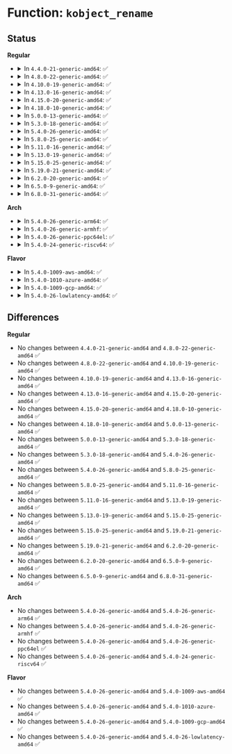 # Function: <code>kobject_rename</code>

## Status
<b>Regular</b>
<ul>
<li>
<details>
<summary>In <code>4.4.0-21-generic-amd64</code>: ✅</summary>

```c
int kobject_rename(struct kobject * kobj, const char * new_name)
```

```json
{
  "name": "kobject_rename",
  "collision_type": "Unique Global",
  "inline_type": "No",
  "funcs": [
    {
      "addr": 18446744071582956224,
      "name": "kobject_rename",
      "external": true,
      "loc": "lib/kobject.c:455",
      "file": "lib/kobject.c",
      "inline": "seen, unknown",
      "caller_inline": [],
      "caller_func": [
        "drivers/pci/slot.c:pci_create_slot",
        "drivers/base/core.c:device_rename"
      ]
    }
  ],
  "symbols": [
    {
      "addr": 18446744071582956224,
      "name": "kobject_rename",
      "section": ".text",
      "bind": "STB_GLOBAL",
      "size": 334
    }
  ]
}
```
</details>
</li>
<li>
<details>
<summary>In <code>4.8.0-22-generic-amd64</code>: ✅</summary>

```c
int kobject_rename(struct kobject * kobj, const char * new_name)
```

```json
{
  "name": "kobject_rename",
  "collision_type": "Unique Global",
  "inline_type": "No",
  "funcs": [
    {
      "addr": 18446744071583243920,
      "name": "kobject_rename",
      "external": true,
      "loc": "lib/kobject.c:455",
      "file": "lib/kobject.c",
      "inline": "seen, unknown",
      "caller_inline": [],
      "caller_func": [
        "drivers/pci/slot.c:pci_create_slot",
        "drivers/base/core.c:device_rename"
      ]
    }
  ],
  "symbols": [
    {
      "addr": 18446744071583243920,
      "name": "kobject_rename",
      "section": ".text",
      "bind": "STB_GLOBAL",
      "size": 335
    }
  ]
}
```
</details>
</li>
<li>
<details>
<summary>In <code>4.10.0-19-generic-amd64</code>: ✅</summary>

```c
int kobject_rename(struct kobject * kobj, const char * new_name)
```

```json
{
  "name": "kobject_rename",
  "collision_type": "Unique Global",
  "inline_type": "No",
  "funcs": [
    {
      "addr": 18446744071583359232,
      "name": "kobject_rename",
      "external": true,
      "loc": "lib/kobject.c:455",
      "file": "lib/kobject.c",
      "inline": "seen, unknown",
      "caller_inline": [],
      "caller_func": [
        "drivers/pci/slot.c:pci_create_slot",
        "drivers/base/core.c:device_rename"
      ]
    }
  ],
  "symbols": [
    {
      "addr": 18446744071583359232,
      "name": "kobject_rename",
      "section": ".text",
      "bind": "STB_GLOBAL",
      "size": 335
    }
  ]
}
```
</details>
</li>
<li>
<details>
<summary>In <code>4.13.0-16-generic-amd64</code>: ✅</summary>

```c
int kobject_rename(struct kobject * kobj, const char * new_name)
```

```json
{
  "name": "kobject_rename",
  "collision_type": "Unique Global",
  "inline_type": "No",
  "funcs": [
    {
      "addr": 18446744071588209568,
      "name": "kobject_rename",
      "external": true,
      "loc": "lib/kobject.c:455",
      "file": "lib/kobject.c",
      "inline": "seen, unknown",
      "caller_inline": [],
      "caller_func": [
        "drivers/pci/slot.c:pci_create_slot",
        "drivers/base/core.c:device_rename"
      ]
    }
  ],
  "symbols": [
    {
      "addr": 18446744071588209568,
      "name": "kobject_rename",
      "section": ".text",
      "bind": "STB_GLOBAL",
      "size": 336
    }
  ]
}
```
</details>
</li>
<li>
<details>
<summary>In <code>4.15.0-20-generic-amd64</code>: ✅</summary>

```c
int kobject_rename(struct kobject * kobj, const char * new_name)
```

```json
{
  "name": "kobject_rename",
  "collision_type": "Unique Global",
  "inline_type": "No",
  "funcs": [
    {
      "addr": 18446744071588759136,
      "name": "kobject_rename",
      "external": true,
      "loc": "lib/kobject.c:455",
      "file": "lib/kobject.c",
      "inline": "seen, unknown",
      "caller_inline": [],
      "caller_func": [
        "drivers/pci/slot.c:pci_create_slot",
        "drivers/base/core.c:device_rename"
      ]
    }
  ],
  "symbols": [
    {
      "addr": 18446744071588759136,
      "name": "kobject_rename",
      "section": ".text",
      "bind": "STB_GLOBAL",
      "size": 336
    }
  ]
}
```
</details>
</li>
<li>
<details>
<summary>In <code>4.18.0-10-generic-amd64</code>: ✅</summary>

```c
int kobject_rename(struct kobject * kobj, const char * new_name)
```

```json
{
  "name": "kobject_rename",
  "collision_type": "Unique Global",
  "inline_type": "No",
  "funcs": [
    {
      "addr": 18446744071589137456,
      "name": "kobject_rename",
      "external": true,
      "loc": "lib/kobject.c:470",
      "file": "lib/kobject.c",
      "inline": "seen, unknown",
      "caller_inline": [],
      "caller_func": [
        "drivers/pci/slot.c:pci_create_slot",
        "drivers/base/core.c:device_rename"
      ]
    }
  ],
  "symbols": [
    {
      "addr": 18446744071589137456,
      "name": "kobject_rename",
      "section": ".text",
      "bind": "STB_GLOBAL",
      "size": 334
    }
  ]
}
```
</details>
</li>
<li>
<details>
<summary>In <code>5.0.0-13-generic-amd64</code>: ✅</summary>

```c
int kobject_rename(struct kobject * kobj, const char * new_name)
```

```json
{
  "name": "kobject_rename",
  "collision_type": "Unique Global",
  "inline_type": "No",
  "funcs": [
    {
      "addr": 18446744071589372304,
      "name": "kobject_rename",
      "external": true,
      "loc": "lib/kobject.c:470",
      "file": "lib/kobject.c",
      "inline": "seen, unknown",
      "caller_inline": [],
      "caller_func": [
        "drivers/pci/slot.c:pci_create_slot",
        "drivers/base/core.c:device_rename"
      ]
    }
  ],
  "symbols": [
    {
      "addr": 18446744071589372304,
      "name": "kobject_rename",
      "section": ".text",
      "bind": "STB_GLOBAL",
      "size": 334
    }
  ]
}
```
</details>
</li>
<li>
<details>
<summary>In <code>5.3.0-18-generic-amd64</code>: ✅</summary>

```c
int kobject_rename(struct kobject * kobj, const char * new_name)
```

```json
{
  "name": "kobject_rename",
  "collision_type": "Unique Global",
  "inline_type": "No",
  "funcs": [
    {
      "addr": 18446744071589829312,
      "name": "kobject_rename",
      "external": true,
      "loc": "lib/kobject.c:490",
      "file": "lib/kobject.c",
      "inline": "seen, unknown",
      "caller_inline": [],
      "caller_func": [
        "drivers/pci/slot.c:pci_create_slot",
        "drivers/base/core.c:device_rename"
      ]
    }
  ],
  "symbols": [
    {
      "addr": 18446744071589829312,
      "name": "kobject_rename",
      "section": ".text",
      "bind": "STB_GLOBAL",
      "size": 361
    }
  ]
}
```
</details>
</li>
<li>
<details>
<summary>In <code>5.4.0-26-generic-amd64</code>: ✅</summary>

```c
int kobject_rename(struct kobject * kobj, const char * new_name)
```

```json
{
  "name": "kobject_rename",
  "collision_type": "Unique Global",
  "inline_type": "No",
  "funcs": [
    {
      "addr": 18446744071590055456,
      "name": "kobject_rename",
      "external": true,
      "loc": "lib/kobject.c:490",
      "file": "lib/kobject.c",
      "inline": "seen, unknown",
      "caller_inline": [],
      "caller_func": [
        "drivers/pci/slot.c:pci_create_slot",
        "drivers/base/core.c:device_rename"
      ]
    }
  ],
  "symbols": [
    {
      "addr": 18446744071590055456,
      "name": "kobject_rename",
      "section": ".text",
      "bind": "STB_GLOBAL",
      "size": 361
    }
  ]
}
```
</details>
</li>
<li>
<details>
<summary>In <code>5.8.0-25-generic-amd64</code>: ✅</summary>

```c
int kobject_rename(struct kobject * kobj, const char * new_name)
```

```json
{
  "name": "kobject_rename",
  "collision_type": "Unique Global",
  "inline_type": "No",
  "funcs": [
    {
      "addr": 18446744071585051504,
      "name": "kobject_rename",
      "external": true,
      "loc": "lib/kobject.c:490",
      "file": "lib/kobject.c",
      "inline": "seen, unknown",
      "caller_inline": [],
      "caller_func": [
        "drivers/pci/slot.c:pci_create_slot",
        "drivers/base/core.c:device_rename"
      ]
    }
  ],
  "symbols": [
    {
      "addr": 18446744071585051504,
      "name": "kobject_rename",
      "section": ".text",
      "bind": "STB_GLOBAL",
      "size": 361
    }
  ]
}
```
</details>
</li>
<li>
<details>
<summary>In <code>5.11.0-16-generic-amd64</code>: ✅</summary>

```c
int kobject_rename(struct kobject * kobj, const char * new_name)
```

```json
{
  "name": "kobject_rename",
  "collision_type": "Unique Global",
  "inline_type": "No",
  "funcs": [
    {
      "addr": 18446744071585201296,
      "name": "kobject_rename",
      "external": true,
      "loc": "lib/kobject.c:490",
      "file": "lib/kobject.c",
      "inline": "seen, unknown",
      "caller_inline": [],
      "caller_func": [
        "drivers/pci/slot.c:pci_create_slot",
        "drivers/base/core.c:device_rename"
      ]
    }
  ],
  "symbols": [
    {
      "addr": 18446744071585201296,
      "name": "kobject_rename",
      "section": ".text",
      "bind": "STB_GLOBAL",
      "size": 361
    }
  ]
}
```
</details>
</li>
<li>
<details>
<summary>In <code>5.13.0-19-generic-amd64</code>: ✅</summary>

```c
int kobject_rename(struct kobject * kobj, const char * new_name)
```

```json
{
  "name": "kobject_rename",
  "collision_type": "Unique Global",
  "inline_type": "No",
  "funcs": [
    {
      "addr": 18446744071585084368,
      "name": "kobject_rename",
      "external": true,
      "loc": "lib/kobject.c:490",
      "file": "lib/kobject.c",
      "inline": "seen, unknown",
      "caller_inline": [],
      "caller_func": [
        "drivers/pci/slot.c:pci_create_slot",
        "drivers/base/core.c:device_rename"
      ]
    }
  ],
  "symbols": [
    {
      "addr": 18446744071585084368,
      "name": "kobject_rename",
      "section": ".text",
      "bind": "STB_GLOBAL",
      "size": 361
    }
  ]
}
```
</details>
</li>
<li>
<details>
<summary>In <code>5.15.0-25-generic-amd64</code>: ✅</summary>

```c
int kobject_rename(struct kobject * kobj, const char * new_name)
```

```json
{
  "name": "kobject_rename",
  "collision_type": "Unique Global",
  "inline_type": "No",
  "funcs": [
    {
      "addr": 18446744071585531296,
      "name": "kobject_rename",
      "external": true,
      "loc": "lib/kobject.c:490",
      "file": "lib/kobject.c",
      "inline": "seen, unknown",
      "caller_inline": [],
      "caller_func": [
        "drivers/pci/slot.c:pci_create_slot",
        "drivers/base/core.c:device_rename"
      ]
    }
  ],
  "symbols": [
    {
      "addr": 18446744071585531296,
      "name": "kobject_rename",
      "section": ".text",
      "bind": "STB_GLOBAL",
      "size": 361
    }
  ]
}
```
</details>
</li>
<li>
<details>
<summary>In <code>5.19.0-21-generic-amd64</code>: ✅</summary>

```c
int kobject_rename(struct kobject * kobj, const char * new_name)
```

```json
{
  "name": "kobject_rename",
  "collision_type": "Unique Global",
  "inline_type": "No",
  "funcs": [
    {
      "addr": 18446744071586685040,
      "name": "kobject_rename",
      "external": true,
      "loc": "lib/kobject.c:458",
      "file": "lib/kobject.c",
      "inline": "seen, unknown",
      "caller_inline": [],
      "caller_func": [
        "drivers/pci/slot.c:pci_create_slot",
        "drivers/base/core.c:device_rename"
      ]
    }
  ],
  "symbols": [
    {
      "addr": 18446744071586685040,
      "name": "kobject_rename",
      "section": ".text",
      "bind": "STB_GLOBAL",
      "size": 370
    }
  ]
}
```
</details>
</li>
<li>
<details>
<summary>In <code>6.2.0-20-generic-amd64</code>: ✅</summary>

```c
int kobject_rename(struct kobject * kobj, const char * new_name)
```

```json
{
  "name": "kobject_rename",
  "collision_type": "Unique Global",
  "inline_type": "No",
  "funcs": [
    {
      "addr": 18446744071595766096,
      "name": "kobject_rename",
      "external": true,
      "loc": "lib/kobject.c:466",
      "file": "lib/kobject.c",
      "inline": "seen, unknown",
      "caller_inline": [],
      "caller_func": [
        "drivers/pci/slot.c:pci_create_slot",
        "drivers/base/core.c:device_rename"
      ]
    }
  ],
  "symbols": [
    {
      "addr": 18446744071595766096,
      "name": "kobject_rename",
      "section": ".text",
      "bind": "STB_GLOBAL",
      "size": 370
    }
  ]
}
```
</details>
</li>
<li>
<details>
<summary>In <code>6.5.0-9-generic-amd64</code>: ✅</summary>

```c
int kobject_rename(struct kobject * kobj, const char * new_name)
```

```json
{
  "name": "kobject_rename",
  "collision_type": "Unique Global",
  "inline_type": "No",
  "funcs": [
    {
      "addr": 18446744071596290496,
      "name": "kobject_rename",
      "external": true,
      "loc": "lib/kobject.c:467",
      "file": "lib/kobject.c",
      "inline": "seen, unknown",
      "caller_inline": [],
      "caller_func": [
        "drivers/pci/slot.c:pci_create_slot",
        "drivers/base/core.c:device_rename"
      ]
    }
  ],
  "symbols": [
    {
      "addr": 18446744071596290496,
      "name": "kobject_rename",
      "section": ".text",
      "bind": "STB_GLOBAL",
      "size": 370
    }
  ]
}
```
</details>
</li>
<li>
<details>
<summary>In <code>6.8.0-31-generic-amd64</code>: ✅</summary>

```c
int kobject_rename(struct kobject * kobj, const char * new_name)
```

```json
{
  "name": "kobject_rename",
  "collision_type": "Unique Global",
  "inline_type": "No",
  "funcs": [
    {
      "addr": 18446744071597175360,
      "name": "kobject_rename",
      "external": true,
      "loc": "lib/kobject.c:474",
      "file": "lib/kobject.c",
      "inline": "seen, unknown",
      "caller_inline": [],
      "caller_func": [
        "drivers/pci/slot.c:pci_create_slot",
        "drivers/base/core.c:device_rename"
      ]
    }
  ],
  "symbols": [
    {
      "addr": 18446744071597175360,
      "name": "kobject_rename",
      "section": ".text",
      "bind": "STB_GLOBAL",
      "size": 370
    }
  ]
}
```
</details>
</li>
</ul>
<b>Arch</b>
<ul>
<li>
<details>
<summary>In <code>5.4.0-26-generic-arm64</code>: ✅</summary>

```c
int kobject_rename(struct kobject * kobj, const char * new_name)
```

```json
{
  "name": "kobject_rename",
  "collision_type": "Unique Global",
  "inline_type": "No",
  "funcs": [
    {
      "addr": 18446603336503833048,
      "name": "kobject_rename",
      "external": true,
      "loc": "lib/kobject.c:490",
      "file": "lib/kobject.c",
      "inline": "seen, unknown",
      "caller_inline": [],
      "caller_func": [
        "drivers/pci/slot.c:pci_create_slot",
        "drivers/base/core.c:device_rename"
      ]
    }
  ],
  "symbols": [
    {
      "addr": 18446603336503833048,
      "name": "kobject_rename",
      "section": ".text",
      "bind": "STB_GLOBAL",
      "size": 340
    }
  ]
}
```
</details>
</li>
<li>
<details>
<summary>In <code>5.4.0-26-generic-armhf</code>: ✅</summary>

```c
int kobject_rename(struct kobject * kobj, const char * new_name)
```

```json
{
  "name": "kobject_rename",
  "collision_type": "Unique Global",
  "inline_type": "No",
  "funcs": [
    {
      "addr": 3236451616,
      "name": "kobject_rename",
      "external": true,
      "loc": "lib/kobject.c:490",
      "file": "lib/kobject.c",
      "inline": "seen, unknown",
      "caller_inline": [],
      "caller_func": [
        "drivers/pci/slot.c:pci_create_slot",
        "drivers/base/core.c:device_rename"
      ]
    }
  ],
  "symbols": [
    {
      "addr": 3236451616,
      "name": "kobject_rename",
      "section": ".text",
      "bind": "STB_GLOBAL",
      "size": 328
    }
  ]
}
```
</details>
</li>
<li>
<details>
<summary>In <code>5.4.0-26-generic-ppc64el</code>: ✅</summary>

```c
int kobject_rename(struct kobject * kobj, const char * new_name)
```

```json
{
  "name": "kobject_rename",
  "collision_type": "Unique Global",
  "inline_type": "No",
  "funcs": [
    {
      "addr": 13835058055297680416,
      "name": "kobject_rename",
      "external": true,
      "loc": "lib/kobject.c:490",
      "file": "lib/kobject.c",
      "inline": "seen, unknown",
      "caller_inline": [],
      "caller_func": [
        "drivers/pci/slot.c:pci_create_slot",
        "drivers/base/core.c:device_rename"
      ]
    }
  ],
  "symbols": [
    {
      "addr": 13835058055297680416,
      "name": "kobject_rename",
      "section": ".text",
      "bind": "STB_GLOBAL",
      "size": 440
    }
  ]
}
```
</details>
</li>
<li>
<details>
<summary>In <code>5.4.0-24-generic-riscv64</code>: ✅</summary>

```c
int kobject_rename(struct kobject * kobj, const char * new_name)
```

```json
{
  "name": "kobject_rename",
  "collision_type": "Unique Global",
  "inline_type": "No",
  "funcs": [
    {
      "addr": 18446743936279724806,
      "name": "kobject_rename",
      "external": true,
      "loc": "lib/kobject.c:490",
      "file": "lib/kobject.c",
      "inline": "seen, unknown",
      "caller_inline": [],
      "caller_func": [
        "drivers/pci/slot.c:pci_create_slot",
        "drivers/base/core.c:device_rename"
      ]
    }
  ],
  "symbols": [
    {
      "addr": 18446743936279724806,
      "name": "kobject_rename",
      "section": ".text",
      "bind": "STB_GLOBAL",
      "size": 270
    }
  ]
}
```
</details>
</li>
</ul>
<b>Flavor</b>
<ul>
<li>
<details>
<summary>In <code>5.4.0-1009-aws-amd64</code>: ✅</summary>

```c
int kobject_rename(struct kobject * kobj, const char * new_name)
```

```json
{
  "name": "kobject_rename",
  "collision_type": "Unique Global",
  "inline_type": "No",
  "funcs": [
    {
      "addr": 18446744071589657712,
      "name": "kobject_rename",
      "external": true,
      "loc": "lib/kobject.c:490",
      "file": "lib/kobject.c",
      "inline": "seen, unknown",
      "caller_inline": [],
      "caller_func": [
        "drivers/pci/slot.c:pci_create_slot",
        "drivers/base/core.c:device_rename"
      ]
    }
  ],
  "symbols": [
    {
      "addr": 18446744071589657712,
      "name": "kobject_rename",
      "section": ".text",
      "bind": "STB_GLOBAL",
      "size": 361
    }
  ]
}
```
</details>
</li>
<li>
<details>
<summary>In <code>5.4.0-1010-azure-amd64</code>: ✅</summary>

```c
int kobject_rename(struct kobject * kobj, const char * new_name)
```

```json
{
  "name": "kobject_rename",
  "collision_type": "Unique Global",
  "inline_type": "No",
  "funcs": [
    {
      "addr": 18446744071589383536,
      "name": "kobject_rename",
      "external": true,
      "loc": "lib/kobject.c:490",
      "file": "lib/kobject.c",
      "inline": "seen, unknown",
      "caller_inline": [],
      "caller_func": [
        "drivers/pci/slot.c:pci_create_slot",
        "drivers/base/core.c:device_rename"
      ]
    }
  ],
  "symbols": [
    {
      "addr": 18446744071589383536,
      "name": "kobject_rename",
      "section": ".text",
      "bind": "STB_GLOBAL",
      "size": 361
    }
  ]
}
```
</details>
</li>
<li>
<details>
<summary>In <code>5.4.0-1009-gcp-amd64</code>: ✅</summary>

```c
int kobject_rename(struct kobject * kobj, const char * new_name)
```

```json
{
  "name": "kobject_rename",
  "collision_type": "Unique Global",
  "inline_type": "No",
  "funcs": [
    {
      "addr": 18446744071590101088,
      "name": "kobject_rename",
      "external": true,
      "loc": "lib/kobject.c:490",
      "file": "lib/kobject.c",
      "inline": "seen, unknown",
      "caller_inline": [],
      "caller_func": [
        "drivers/pci/slot.c:pci_create_slot",
        "drivers/base/core.c:device_rename"
      ]
    }
  ],
  "symbols": [
    {
      "addr": 18446744071590101088,
      "name": "kobject_rename",
      "section": ".text",
      "bind": "STB_GLOBAL",
      "size": 361
    }
  ]
}
```
</details>
</li>
<li>
<details>
<summary>In <code>5.4.0-26-lowlatency-amd64</code>: ✅</summary>

```c
int kobject_rename(struct kobject * kobj, const char * new_name)
```

```json
{
  "name": "kobject_rename",
  "collision_type": "Unique Global",
  "inline_type": "No",
  "funcs": [
    {
      "addr": 18446744071590151392,
      "name": "kobject_rename",
      "external": true,
      "loc": "lib/kobject.c:490",
      "file": "lib/kobject.c",
      "inline": "seen, unknown",
      "caller_inline": [],
      "caller_func": [
        "drivers/pci/slot.c:pci_create_slot",
        "drivers/base/core.c:device_rename"
      ]
    }
  ],
  "symbols": [
    {
      "addr": 18446744071590151392,
      "name": "kobject_rename",
      "section": ".text",
      "bind": "STB_GLOBAL",
      "size": 361
    }
  ]
}
```
</details>
</li>
</ul>

## Differences
<b>Regular</b>
<ul>
<li>
No changes between <code>4.4.0-21-generic-amd64</code> and <code>4.8.0-22-generic-amd64</code> ✅
</li>
<li>
No changes between <code>4.8.0-22-generic-amd64</code> and <code>4.10.0-19-generic-amd64</code> ✅
</li>
<li>
No changes between <code>4.10.0-19-generic-amd64</code> and <code>4.13.0-16-generic-amd64</code> ✅
</li>
<li>
No changes between <code>4.13.0-16-generic-amd64</code> and <code>4.15.0-20-generic-amd64</code> ✅
</li>
<li>
No changes between <code>4.15.0-20-generic-amd64</code> and <code>4.18.0-10-generic-amd64</code> ✅
</li>
<li>
No changes between <code>4.18.0-10-generic-amd64</code> and <code>5.0.0-13-generic-amd64</code> ✅
</li>
<li>
No changes between <code>5.0.0-13-generic-amd64</code> and <code>5.3.0-18-generic-amd64</code> ✅
</li>
<li>
No changes between <code>5.3.0-18-generic-amd64</code> and <code>5.4.0-26-generic-amd64</code> ✅
</li>
<li>
No changes between <code>5.4.0-26-generic-amd64</code> and <code>5.8.0-25-generic-amd64</code> ✅
</li>
<li>
No changes between <code>5.8.0-25-generic-amd64</code> and <code>5.11.0-16-generic-amd64</code> ✅
</li>
<li>
No changes between <code>5.11.0-16-generic-amd64</code> and <code>5.13.0-19-generic-amd64</code> ✅
</li>
<li>
No changes between <code>5.13.0-19-generic-amd64</code> and <code>5.15.0-25-generic-amd64</code> ✅
</li>
<li>
No changes between <code>5.15.0-25-generic-amd64</code> and <code>5.19.0-21-generic-amd64</code> ✅
</li>
<li>
No changes between <code>5.19.0-21-generic-amd64</code> and <code>6.2.0-20-generic-amd64</code> ✅
</li>
<li>
No changes between <code>6.2.0-20-generic-amd64</code> and <code>6.5.0-9-generic-amd64</code> ✅
</li>
<li>
No changes between <code>6.5.0-9-generic-amd64</code> and <code>6.8.0-31-generic-amd64</code> ✅
</li>
</ul>
<b>Arch</b>
<ul>
<li>
No changes between <code>5.4.0-26-generic-amd64</code> and <code>5.4.0-26-generic-arm64</code> ✅
</li>
<li>
No changes between <code>5.4.0-26-generic-amd64</code> and <code>5.4.0-26-generic-armhf</code> ✅
</li>
<li>
No changes between <code>5.4.0-26-generic-amd64</code> and <code>5.4.0-26-generic-ppc64el</code> ✅
</li>
<li>
No changes between <code>5.4.0-26-generic-amd64</code> and <code>5.4.0-24-generic-riscv64</code> ✅
</li>
</ul>
<b>Flavor</b>
<ul>
<li>
No changes between <code>5.4.0-26-generic-amd64</code> and <code>5.4.0-1009-aws-amd64</code> ✅
</li>
<li>
No changes between <code>5.4.0-26-generic-amd64</code> and <code>5.4.0-1010-azure-amd64</code> ✅
</li>
<li>
No changes between <code>5.4.0-26-generic-amd64</code> and <code>5.4.0-1009-gcp-amd64</code> ✅
</li>
<li>
No changes between <code>5.4.0-26-generic-amd64</code> and <code>5.4.0-26-lowlatency-amd64</code> ✅
</li>
</ul>
